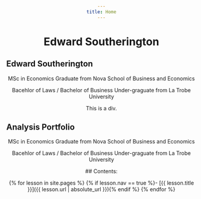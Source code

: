 ```yaml
---
title: Home
---
```

<html>
<head>
<style>
h1 {text-align: center;}
p {text-align: center;}
div {text-align: center;}
</style>
</head>
<body>

<h1>Edward Southerington</h1>
<h2>Edward Southerington</h2>
<p>MSc in Economics Graduate from Nova School of Business and Economics

Bacehlor of Laws / Bachelor of Business Under-graguate from La Trobe University</p>
<div>This is a div.</div>

</body>
</html>

## Analysis Portfolio

MSc in Economics Graduate from Nova School of Business and Economics

Bacehlor of Laws / Bachelor of Business Under-graguate from La Trobe University

<div class="toc" markdown="1">
## Contents:

{% for lesson in site.pages %}
{% if lesson.nav == true %}- [{{ lesson.title }}]({{ lesson.url | absolute_url }}){% endif %}
{% endfor %}
</div>

